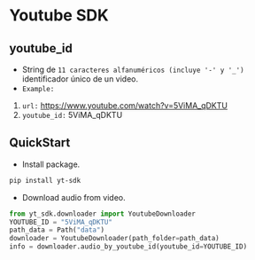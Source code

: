 # Youtube SDK
## youtube_id
- String de `11 caracteres alfanuméricos (incluye '-' y '_')` identificador único de un video.
- `Example:`
1. `url:` https://www.youtube.com/watch?v=5ViMA_qDKTU
2. `youtube_id:` 5ViMA_qDKTU

## QuickStart
- Install package.
```bash
pip install yt-sdk
```

- Download audio from video.
```python
from yt_sdk.downloader import YoutubeDownloader
YOUTUBE_ID = "5ViMA_qDKTU"
path_data = Path("data")
downloader = YoutubeDownloader(path_folder=path_data)
info = downloader.audio_by_youtube_id(youtube_id=YOUTUBE_ID)
```
